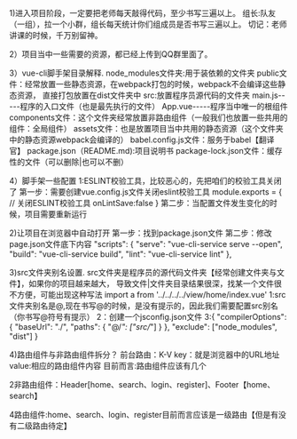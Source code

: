 1)进入项目阶段，一定要把老师每天敲得代码，至少书写三遍以上。
组长:队友（一组），拉一个小群，组长每天统计你们组成员是否书写三遍以上。
切记：老师讲课的时候，千万别留神。

2）项目当中一些需要的资源，都已经上传到QQ群里面了。



3）vue-cli脚手架目录解释.
node_modules文件夹:用于装依赖的文件夹
public文件：经常放置一些静态资源，在webpack打包的时候，webpack不会编译这些静态资源，
直接打包放置在dist文件夹中
src:放置程序员源代码的文件夹
   main.js-----程序的入口文件（也是最先执行的文件）
   App.vue-----程序当中唯一的根组件
   components文件：这个文件夹经常放置非路由组件（一般我们也放置一些共用的组件：全局组件）
   assets文件：也是放置项目当中共用的静态资源（这个文件夹中的静态资源webpack会编译的）
babel.config.js文件：服务于babel【翻译官】
package.json（README.md):项目说明书
package-lock.json文件：缓存性的文件（可以删除|也可以不删）

4）脚手架一些配置
1:ESLINT校验工具，比较恶心的，先把咱们的校验工具关闭了
第一步：需要创建vue.config.js文件关闭eslint校验工具
module.exports = {
    // 关闭ESLINT校验工具
    onLintSave:false
}
第二步：当配置文件发生变化的时候，项目需要重新运行

2)让项目在浏览器中自动打开
第一步：找到package.json文件
第二步：修改page.json文件底下内容
 "scripts": {
    "serve": "vue-cli-service serve --open",
    "build": "vue-cli-service build",
    "lint": "vue-cli-service lint"
  },

3)src文件夹别名设置.
src文件夹是程序员的源代码文件夹【经常创建文件夹与文件】，如果你的项目越来越大，
导致文件|文件夹目录结果很深，找某一个文件很不方便，可能出现这种写法
import  a from '../../../../view/home/index.vue'
1:src文件夹别名是@,现在书写@的时候，是没有提示的，因此我们需要配置src别名（你书写@符号有提示）
2：创建一个jsconfig.json文件
3:{
  "compilerOptions": {
    "baseUrl": "./",
    "paths": {
      "@/*": ["src/*"]
    }
  },
  "exclude": ["node_modules", "dist"]
}


4)路由组件与非路由组件拆分？
前台路由：K-V
key：就是浏览器中的URL地址
value:相应的路由组件内容
目前而言:路由组件应该有几个

2非路由组件：Header[home、search、login、register]、Footer【home、search】

4路由组件:home、search、login、register目前而言应该是一级路由【但是有没有二级路由待定】
